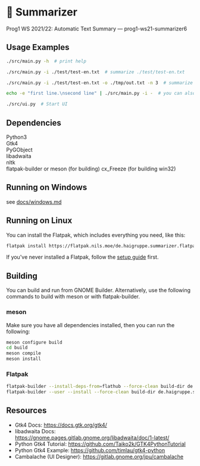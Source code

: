 # 🦈 Summarizer

Prog1 WS 2021/22: Automatic Text Summary — prog1-ws21-summarizer6

## Usage Examples

```bash
./src/main.py -h  # print help

./src/main.py -i ./test/test-en.txt  # summarize ./test/test-en.txt

./src/main.py -i ./test/test-en.txt -o ./tmp/out.txt -n 3  # summarize to 3 sentences and save the summary

echo -e "first line.\nsecond line" | ./src/main.py -i -  # you can also summarize using pipes

./src/ui.py  # Start UI
```

## Dependencies

Python3  
Gtk4  
PyGObject  
libadwaita  
nltk  
flatpak-builder or meson (for building)
cx_Freeze (for building win32)

## Running on Windows

see [docs/windows.md](docs/windows.md)

## Running on Linux

You can install the Flatpak, which includes everything you need, like this:

```bash
flatpak install https://flatpak.nils.moe/de.haigruppe.summarizer.flatpakref
```

If you've never installed a Flatpak, follow the [setup guide](https://flatpak.org/setup/) first.

## Building

You can build and run from GNOME Builder.
Alternatively, use the following commands to build with meson or with flatpak-builder.

### meson

Make sure you have all dependencies installed, then you can run the following:

```bash
meson configure build
cd build
meson compile
meson install
```

### Flatpak

```bash
flatpak-builder --install-deps-from=flathub --force-clean build-dir de.haigruppe.summarizer.json
flatpak-builder --user --install --force-clean build-dir de.haigruppe.summarizer.json
```

## Resources

- Gtk4 Docs: <https://docs.gtk.org/gtk4/>
- libadwaita Docs: <https://gnome.pages.gitlab.gnome.org/libadwaita/doc/1-latest/>
- Python Gtk4 Tutorial: <https://github.com/Taiko2k/GTK4PythonTutorial>
- Python Gtk4 Example: <https://github.com/timlau/gtk4-python>
- Cambalache (UI Designer): <https://gitlab.gnome.org/jpu/cambalache>
